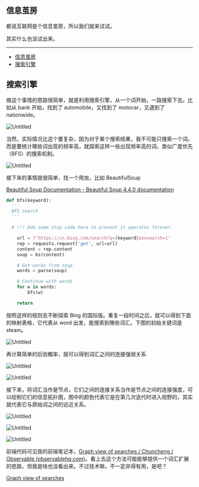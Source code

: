 ## 信息茧房

都说互联网是个信息茧房，所以我们就来试试。

其实什么也没试出来。

---
- [信息茧房](#信息茧房)
- [搜索引擎](#搜索引擎)

## 搜索引擎

做这个事情的思路很简单，就是利用搜索引擎，从一个词开始，一路搜索下去。比如从 bank 开始，找到了 automobile，又找到了 motocar，又遇到了 nationwide。

![Untitled](%E4%BF%A1%E6%81%AF%E8%8C%A7%E6%88%BF%20f4a96cd580e94de991b07fa9521dfa20/Untitled.png)

当然，实际情况比这个要复杂，因为对于某个搜索结果，我不可能只搜索一个词。而是要统计哪些词出现的频率高，就探索这样一些出现频率高的词。类似广度优先（BFS）的搜索机制。

![Untitled](%E4%BF%A1%E6%81%AF%E8%8C%A7%E6%88%BF%20f4a96cd580e94de991b07fa9521dfa20/Untitled%201.png)

接下来的事情就很简单，找一个爬虫，比如 BeautifulSoup

[Beautiful Soup Documentation - Beautiful Soup 4.4.0 documentation](https://beautiful-soup-4.readthedocs.io/en/latest/)

```python
def bfs(keyword):
  '''
  BFS search
  '''

  # !!! Add some stop code here to prevent it operates forever.

	url = f'https://cn.bing.com/search?q={keyword}&ensearch=1'
	rep = requests.request('get', url=url)
	content = rep.content
	soup = bs(content)

	# Get words from soup
	words = parse(soup)

	# Continue with words
	for w in words:
		bfs(w)

	return
```

按照这样的规则去不断探索 Bing 的国际版。重复一段时间之后，就可以得到下面的映射表格，它代表从 word 出发，能搜索到哪些词汇。下图的初始关键词是 steam。

![Untitled](%E4%BF%A1%E6%81%AF%E8%8C%A7%E6%88%BF%20f4a96cd580e94de991b07fa9521dfa20/Untitled%202.png)

再计算简单的后验概率，就可以得到词汇之间的连接强弱关系

![Untitled](%E4%BF%A1%E6%81%AF%E8%8C%A7%E6%88%BF%20f4a96cd580e94de991b07fa9521dfa20/Untitled%203.png)

![Untitled](%E4%BF%A1%E6%81%AF%E8%8C%A7%E6%88%BF%20f4a96cd580e94de991b07fa9521dfa20/Untitled%204.png)

接下来，将词汇当作是节点，它们之间的连接关系当作是节点之间的连接强度，可以绘制它们的信息拓扑图，图中的颜色代表它是在第几次迭代时进入视野的，其实就代表它与原始词之间的远近关系。

![Untitled](%E4%BF%A1%E6%81%AF%E8%8C%A7%E6%88%BF%20f4a96cd580e94de991b07fa9521dfa20/Untitled%205.png)

![Untitled](%E4%BF%A1%E6%81%AF%E8%8C%A7%E6%88%BF%20f4a96cd580e94de991b07fa9521dfa20/Untitled%206.png)

![Untitled](%E4%BF%A1%E6%81%AF%E8%8C%A7%E6%88%BF%20f4a96cd580e94de991b07fa9521dfa20/Untitled%207.png)

前端代码可见我的前端笔记本，[Graph view of searches / Chuncheng / Observable (observablehq.com)](https://observablehq.com/@listenzcc/graph-view-of-searches)。看上去这个方法可能能够提供一个词汇扩展的思路，但我是啥也没看出来。不过技术嘛，不一定非得有用，是吧？

[Graph view of searches](https://observablehq.com/@listenzcc/graph-view-of-searches)
